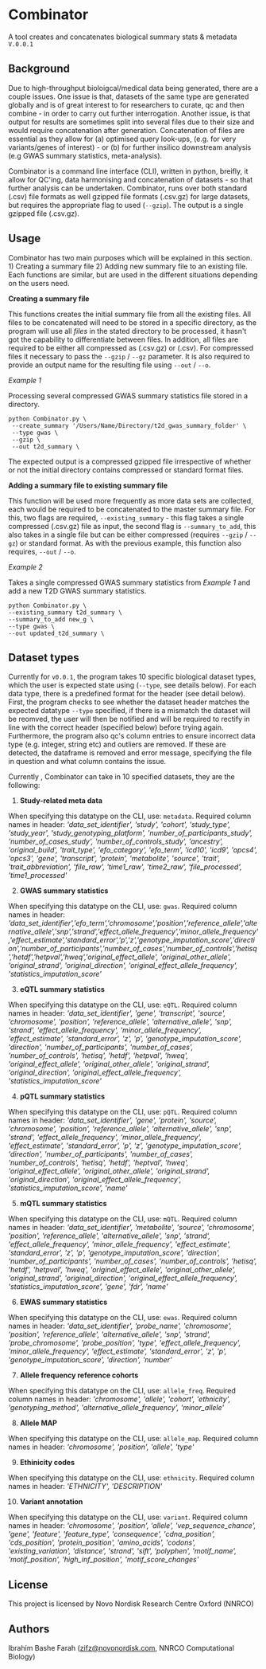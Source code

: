 # Combinator

A tool creates and concatenates biological summary stats & metadata `V.0.0.1`

## Background

Due to high-throughput bioloigcal/medical data being generated, there are a couple issues. One issue is that, datasets of the same type are generated globally and is of great interest to for researchers to curate, qc and then combine - in order to carry out further  interrogation. Another issue, is that output for results are sometimes split into several files due to their size and would require concatenation after generation. Concatenation of files are essential as they allow for (a) optimised query look-ups, (e.g. for very variants/genes of interest) - or (b) for further insilico downstream analysis (e.g GWAS summary statistics, meta-analysis). 

Combinator is a command line interface (CLI), written in python, breifly, it allow for QC'ing, data harmonising and concatenation of datasets - so that further analysis can be undertaken. Combinator, runs over both standard (.csv) file formats as well gzipped file formats (.csv.gz) for large datasets, but requires the appropriate flag to used (`--gzip`). The output is a single gzipped file (.csv.gz).

## Usage

Combinator has two main purposes which will be explained in this section. 1) Creating a summary file 2) Adding new summary file to an existing file. Each functions are similar, but are used in the different situations depending on the users need. 


**Creating a summary file**

This functions creates the initial summary file from all the existing files. All files to be concatenated will need to be stored in a specific directory, as the program will use all *files* in the stated directory to be processed, it hasn't got the capability to differentiate between files. In addition, all files are required to be either all compressed as (.csv.gz) or (.csv). For compressed files it necessary to pass the `--gzip` / `--gz` parameter. It is also required to provide an output name for the resulting file using `--out` / `--o`. 

*Example 1*

Processing several compressed GWAS summary statistics file stored in a directory.

```
python Combinator.py \
 --create_summary '/Users/Name/Directory/t2d_gwas_summary_folder' \
 --type gwas \
 --gzip \
 --out t2d_summary \
 ```

 The expected output is a compressed gzipped file irrespective of whether or not the initial directory contains compressed or standard format files.


 **Adding a summary file to existing summary file**

 This function will be used more frequently as more data sets are collected, each would be required to be concatenated to the master summary file. For this, two flags are required,  `--existing_summary` - this flag takes a single compressed (.csv.gz) file as input, the second flag is `--summary_to_add`, this also takes in a single file but can be either compressed (requires `--gzip` / `--gz`) or standard format. As with the previous example, this function also requires, `--out` / `--o`.

 *Example 2*

 Takes a single compressed GWAS summary statistics from *Example 1* and add a new T2D GWAS summary statistics.

 ```
 python Combinator.py \
 --existing_summary t2d_summary \
 --summary_to_add new_g \
 --type gwas \
 --out updated_t2d_summary \
 ```

## Dataset types

Currently for `v0.0.1`, the program takes 10 specific biological dataset types, which the user is expected state using (`--type`, see details below). For each data type, there is a predefined format for the header (see detail below). First, the program checks to see  whether the dataset header matches the expected datatype `--type` specified, if there is a mismatch the dataset will be reomved, the user will then be notified and will be required to rectify in line with the correct header (specified below) before trying again. Furthermore, the program also qc's column entries to ensure incorrect data type (e.g. integer, string etc) and outliers are removed. If these are detected, the dataframe is removed and error message, specifying the file in question and what column contains the issue.

Currently , Combinator can take in 10 specified datasets, they are the following:

1. **Study-related meta data**

When specifying this datatype on the CLI, use: `metadata`. Required column names in header: *'data_set_identifier', 'study', 'cohort', 'study_type', 'study_year', 'study_genotyping_platform', 'number_of_participants_study', 'number_of_cases_study', 'number_of_controls_study', 'ancestry', 'original_build', 'trait_type', 'efo_category', 'efo_term', 'icd10', 'icd9', 'opcs4', 'opcs3', 'gene', 'transcript', 'protein', 'metabolite', 'source', 'trait', 'trait_abbreviation', 'file_raw', 'time1_raw', 'time2_raw', 'file_processed', 'time1_processed'*

2. **GWAS summary statistics**

When specifying this datatype on the CLI, use: `gwas`. Required column names in header: *'data_set_identifier','efo_term','chromosome','position','reference_allele','alternative_allele','snp','strand','effect_allele_frequency','minor_allele_frequency','effect_estimate','standard_error','p','z','genotype_imputation_score','direction','number_of_participants','number_of_cases','number_of_controls','hetisq','hetdf','hetpval','hweq','original_effect_allele', 'original_other_allele', 'original_strand', 'original_direction', 'original_effect_allele_frequency', 'statistics_imputation_score'*

3. **eQTL summary statistics**

When specifying this datatype on the CLI, use:  `eQTL`. Required column names in header: *'data_set_identifier', 'gene', 'transcript', 'source', 'chromosome', 'position', 'reference_allele', 'alternative_allele', 'snp', 'strand', 'effect_allele_frequency', 'minor_allele_frequency', 'effect_estimate', 'standard_error', 'z', 'p', 'genotype_imputation_score', 'direction', 'number_of_participants', 'number_of_cases', 'number_of_controls', 'hetisq', 'hetdf', 'hetpval', 'hweq', 'original_effect_allele', 'original_other_allele', 'original_strand', 'original_direction', 'original_effect_allele_frequency', 'statistics_imputation_score'*

4. **pQTL summary statistics**

When specifying this datatype on the CLI, use: `pQTL`. Required column names in header: *'data_set_identifier', 'gene', 'protein', 'source', 'chromosome', 'position', 'reference_allele', 'alternative_allele', 'snp', 'strand', 'effect_allele_frequency', 'minor_allele_frequency', 'effect_estimate', 'standard_error', 'p', 'z', 'genotype_imputation_score', 'direction', 'number_of_participants', 'number_of_cases', 'number_of_controls', 'hetisq', 'hetdf', 'heptval', 'hweq', 'original_effect_allele', 'original_other_allele', 'original_strand', 'original_direction', 'original_effect_allele_frequency', 'statistics_imputation_score', 'name'*

5. **mQTL summary statistics**

When specifying this datatype on the CLI, use: `mQTL`. Required column names in header: *'data_set_identifier', 'metabolite', 'source', 'chromosome', 'position', 'reference_allele', 'alternative_allele', 'snp', 'strand', 'effect_allele_frequency', 'minor_allele_frequency', 'effect_estimate', 'standard_error', 'z', 'p', 'genotype_imputation_score', 'direction', 'number_of_participants', 'number_of_cases', 'number_of_controls', 'hetisq', 'hetdf', 'hetpval', 'hweq', 'original_effect_allele', 'original_other_allele', 'original_strand', 'original_direction', 'original_effect_allele_frequency', 'statistics_imputation_score', 'gene', 'fdr', 'name'*

6. **EWAS summary statistics**

When specifying this datatype on the CLI, use: `ewas`. Required column names in header: *'data_set_identifier', 'probe_name', 'chromosome', 'position', 'reference_allele', 'alternative_allele', 'snp', 'strand', 'probe_chromosome', 'probe_position', 'type', 'effect_allele_frequency', 'minor_allele_frequency', 'effect_estimate', 'standard_error', 'z', 'p', 'genotype_imputation_score', 'direction', 'number'*

7. **Allele frequency reference cohorts**

When specifying this datatype on the CLI, use: `allele_freq`. Required column names in header: *'chromosome', 'allele', 'cohort', 'ethnicity', 'genotyping_method', 'alternative_allele_frequency', 'minor_allele'*

8. **Allele MAP**

When specifying this datatype on the CLI, use: `allele_map`. Required column names in header: *'chromosome', 'position', 'allele', 'type'*

9. **Ethinicity codes**

When specifying this datatype on the CLI, use: `ethnicity`. Required column names in header: *'ETHNICITY', 'DESCRIPTION'*

10. **Variant annotation**

When specifying this datatype on the CLI, use: `variant`. Required column names in header: *'chromosome', 'position', 'allele', 'vep_sequence_chance', 'gene', 'feature', 'feature_type', 'consequence', 'cdna_position', 'cds_position', 'protein_position', 'amino_acids', 'codons', 'existing_variation', 'distance', 'strand', 'sift', 'polyphen', 'motif_name', 'motif_position', 'high_inf_position', 'motif_score_changes'*




## License
This project is licensed by Novo Nordisk Research Centre Oxford (NNRCO)

## Authors
Ibrahim Bashe Farah (zifz@novonordisk.com, NNRCO Computational Biology)
